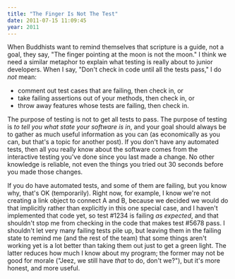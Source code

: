 ```yaml
---
title: "The Finger Is Not The Test"
date: 2011-07-15 11:09:45
year: 2011
---
```

When Buddhists want to remind themselves that scripture is a guide, not a goal, they say, "The finger pointing at the moon is not the moon." I think we need a similar metaphor to explain what testing is really about to junior developers. When I say, "Don't check in code until all the tests pass," I do <em>not</em> mean:
<ul>
	<li>comment out test cases that are failing, then check in, or</li>
	<li>take failing assertions out of your methods, then check in, or</li>
	<li>throw away features whose tests are failing, then check in.</li>
</ul>
The purpose of testing is not to get all tests to pass. The purpose of testing is <em>to tell you what state your software is in</em>, and your goal should always be to gather as much useful information as you can (as economically as you can, but that's a topic for another post).  If you don't have any automated tests, then all you really know about the software comes from the interactive testing you've done since you last made a change. No other knowledge is reliable, not even the things you tried out 30 seconds before you made those changes.

If you do have automated tests, and some of them are failing, but you know why, that's OK (temporarily). Right now, for example, I know we're not creating a link object to connect A and B, because we decided we would do that implicitly rather than explicitly in this one special case, and I haven't implemented that code yet, so test #1234 is failing <em>as expected</em>, and that shouldn't stop me from checking in the code that makes test #5678 pass.  I shouldn't let very many failing tests pile up, but leaving them in the failing state to remind me (and the rest of the team) that some things aren't working yet is a lot better than taking them out just to get a green light.  The latter reduces how much I know about my program; the former may not be good for morale ("Jeez, we still have <em>that</em> to do, don't we?"), but it's more honest, and more useful.
